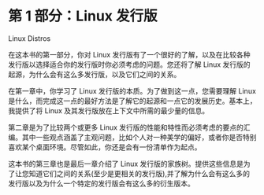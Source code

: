 # 第 1 部分：Linux 发行版

Linux Distros

在这本书的第一部分，你对 Linux 发行版有了一个很好的了解，以及在比较各种发行版以选择适合你的发行版时你必须考虑的问题。您还将了解 Linux 发行版的起源，为什么会有这么多发行版，以及它们之间的关系。

在第一章中，你学习了 Linux 发行版的本质。为了做到这一点，您需要理解 Linux 是什么，而完成这一点的最好方法是了解它的起源和一点它的发展历史。基本上，我提供了将 Linux 及其发行版放在上下文中所需的最少量的信息。

第二章是为了比较两个或更多 Linux 发行版的性能和特性而必须考虑的要点的汇编。其中一些观点涵盖了主观问题，比如个人对一种美学的偏好，或者你是否特别喜欢某个桌面环境。尽管如此，你还是会有一份清单作为起点。

这本书的第三章也是最后一章介绍了 Linux 发行版的家族树。提供这些信息是为了让您知道它们之间的关系(至少是更相关的发行版),并了解为什么会有这么多的发行版以及为什么一个特定的发行版会有这么多的衍生版本。